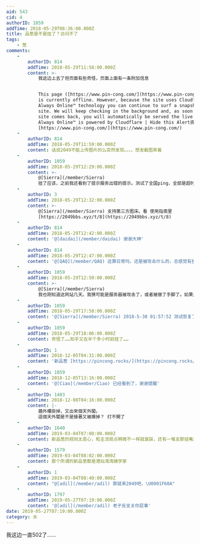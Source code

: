 ```yaml
---
aid: 543
cid: 4
authorID: 1059
addTime: 2018-05-29T08:36:00.000Z
title: 品葱是不是挂了？访问不了
tags:
    - 葱
comments:
    -
        authorID: 814
        addTime: 2018-05-29T11:58:00.000Z
        content: >-
            我这边上去了但页面有些奇怪，页面上面有一条附加信息


            This page ([https://www.pin-cong.com/](https://www.pin-cong.com/) )
            is currently offline. However, because the site uses Cloudflare's
            Always Online™ technology you can continue to surf a snapshot of the
            site. We will keep checking in the background and, as soon as the
            site comes back, you will automatically be served the live version.
            Always Online™ is powered by Cloudflare | Hide this Alert资料来源: 品葱
            [https://www.pin-cong.com/](https://www.pin-cong.com/)
    -
        authorID: 814
        addTime: 2018-05-29T11:59:00.000Z
        content: 话说2049不能上传图片的么突然发现。。。。想发截图来着
    -
        authorID: 1059
        addTime: 2018-05-29T12:29:00.000Z
        content: >-
            @[Sierra](/member/Sierra)
            挂了应该，之前我还看到了提示服务出错的提示。测试了全国ping，全部是超时的……看样是问题还不小
    -
        authorID: 3
        addTime: 2018-05-29T12:32:00.000Z
        content: >-
            @[Sierra](/member/Sierra) 支持第三方图床。看 使用指南里
            [https://2049bbs.xyz/t/8](https://2049bbs.xyz/t/8)
    -
        authorID: 814
        addTime: 2018-05-29T12:42:00.000Z
        content: '@[daidai](/member/daidai) 谢谢大神'
    -
        authorID: 814
        addTime: 2018-05-29T12:47:00.000Z
        content: '@[QAQ](/member/QAQ) 这算日常吗，还是被攻击什么的，总感觉有些不妙'
    -
        authorID: 1059
        addTime: 2018-05-29T12:50:00.000Z
        content: >-
            @[Sierra](/member/Sierra)
            我也刚知道这网站几天。我猜可能是服务器被攻击了，或者被做了手脚了。如果是服务器出错，起码还能挂个提示页面，现在啥都没了。
    -
        authorID: 1059
        addTime: 2018-05-29T17:58:00.000Z
        content: '@[Sierra](/member/Sierra) 2018-5-30 01:57:52 测试恢复了。暂时没看到有有关说明……'
    -
        authorID: 1059
        addTime: 2018-05-29T18:06:00.000Z
        content: 奇怪了……知乎又在半个多小时前挂了……
    -
        authorID: 1
        addTime: 2018-12-05T04:31:00.000Z
        content: '新品葱 [https://pincong.rocks/](https://pincong.rocks/)'
    -
        authorID: 1059
        addTime: 2018-12-05T13:16:00.000Z
        content: '@[Ciao](/member/Ciao) 已经看到了，谢谢提醒'
    -
        authorID: 1403
        addTime: 2018-12-08T04:16:00.000Z
        content: |-
            牆外樓掛掉，又出來個天外閣。  
            這個天外閣是不是接著又被爆掉？ 打不開了
    -
        authorID: 1640
        addTime: 2019-03-04T07:08:00.000Z
        content: 新品葱的规则太恶心，和主流观点稍微不一样就是踩，还有一堆支那挂嘴边的人
    -
        authorID: 1579
        addTime: 2019-03-04T08:02:00.000Z
        content: 那个所谓的新品葱都是港灿湾湾姨学家
    -
        authorID: 1
        addTime: 2019-03-04T08:40:00.000Z
        content: "@[adil](/member/adil) 那就来2049吧，\U0001F60A"
    -
        authorID: 1797
        addTime: 2019-05-27T07:19:00.000Z
        content: '@[adil](/member/adil) 老子反支关你屁事'
date: 2019-05-27T07:19:00.000Z
category: 水
---
```


我这边一直502了……
